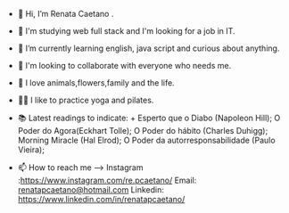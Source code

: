 - 👩 Hi, I’m Renata Caetano .
- 👀 I'm studying web full stack and I'm looking for a job in IT.
- 🌱 I’m currently learning english, java script and curious about anything.
- 💞️ I'm looking to collaborate with everyone who needs me.
- 💖 I love animals,flowers,family and the life.
- 🤸‍♀️ I like to practice yoga and pilates.
- 📚 Latest readings to indicate:
      + Esperto que o Diabo (Napoleon Hill);
      O Poder do Agora(Eckhart Tolle);
      O Poder do hábito (Charles Duhigg);
      Morning Miracle (Hal Elrod);
      O Poder da autorresponsabilidade (Paulo Vieira);
      
- 📫 How to reach me -->
Instagram :https://www.instagram.com/re.pcaetano/
Email: renatapcaetano@hotmail.com
Linkedin: https://www.linkedin.com/in/renatapcaetano/

<!---
RPCaetano/RPCaetano is a ✨ special ✨ repository because its `README.md` (this file) appears on your GitHub profile.
You can click the Preview link to take a look at your changes.
--->
